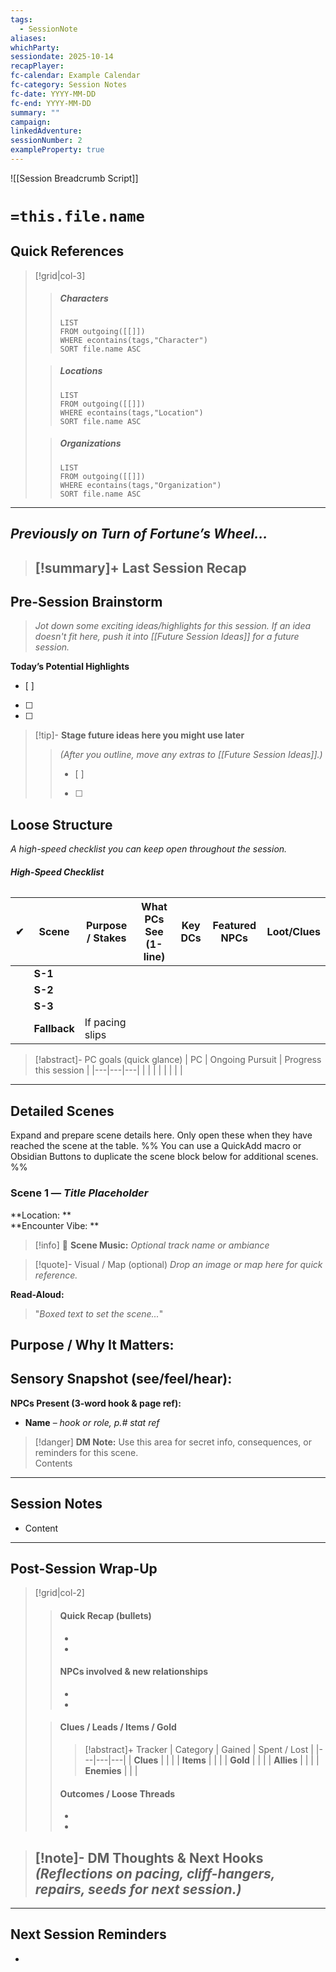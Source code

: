 ```yaml
---
tags:
  - SessionNote
aliases:
whichParty:
sessiondate: 2025-10-14
recapPlayer:
fc-calendar: Example Calendar
fc-category: Session Notes
fc-date: YYYY-MM-DD
fc-end: YYYY-MM-DD
summary: ""
campaign:
linkedAdventure:
sessionNumber: 2
exampleProperty: true
---
```

![[Session Breadcrumb Script]]
# `=this.file.name`

## Quick References
> [!grid|col-3]
>> ##### Characters
>> ```dataview
>> LIST
>> FROM outgoing([[]])
>> WHERE econtains(tags,"Character")
>> SORT file.name ASC
>> ```
>
>
>> ##### Locations
>> ```dataview
>> LIST
>> FROM outgoing([[]])
>> WHERE econtains(tags,"Location")
>> SORT file.name ASC
>> ```
>
>
>> ##### Organizations
>> ```dataview
>> LIST
>> FROM outgoing([[]])
>> WHERE econtains(tags,"Organization")
>> SORT file.name ASC
>> ```

---

## *Previously on Turn of Fortune’s Wheel…*
> [!summary]+ **Last Session Recap**
> - 
## Pre-Session Brainstorm
> *Jot down some exciting ideas/highlights for this session. If an idea doesn't fit here, push it into [[Future Session Ideas]] for a future session.* 

**Today’s Potential Highlights**
- [ ] 
- [ ] 
- [ ] 

> [!tip]- **Stage future ideas here you might use later**  
> > *(After you outline, move any extras to [[Future Session Ideas]].)*
>> - [ ] 
>> - [ ] 
## Loose Structure 
*A high-speed checklist you can keep open throughout the session.*  
###### **High-Speed Checklist**

| ✔   | **Scene**    | **Purpose / Stakes** | **What PCs See (1-line)** | **Key DCs** | **Featured NPCs** | **Loot/Clues** |
| --- | ------------ | -------------------- | ------------------------- | ----------- | ----------------- | -------------- |
|     | **S-1**      |                      |                           |             |                   |                |
|     | **S-2**      |                      |                           |             |                   |                |
|     | **S-3**      |                      |                           |             |                   |                |
|     | **Fallback** | If pacing slips      |                           |             |                   |                |


> [!abstract]- PC goals (quick glance)
> | PC | Ongoing Pursuit | Progress this session |
> |---|---|---|
> |  |  |  |
> |  |  |  |

---

## Detailed Scenes
Expand and prepare scene details here. Only open these when they have reached the scene at the table.
%% You can use a QuickAdd macro or Obsidian Buttons to duplicate the scene block below for additional scenes. %%


### Scene 1 — *Title Placeholder*
**Location: **  
**Encounter Vibe: **  
> [!info] 🎵 **Scene Music:** *Optional track name or ambiance*  
> 

> [!quote]- Visual / Map (optional)
> *Drop an image or map here for quick reference.*  
> <!-- ![[your-image-or-map.png]] -->

**Read-Aloud:**  
> "*Boxed text to set the scene...*"
 
 **Purpose / Why It Matters:**
 - 

**Sensory Snapshot (see/feel/hear):**  
- 

**NPCs Present (3-word hook & page ref):**  
- **Name** – *hook or role, p.# stat ref*  


> [!danger] **DM Note:** Use this area for secret info, consequences, or reminders for this scene.  
> Contents
---

## Session Notes
- Content

---

## Post-Session Wrap-Up
> [!grid|col-2]
>> #### Quick Recap (bullets)
>> - 
>> - 
>>
>> #### NPCs involved & new relationships
>> - 
>> - 
>
>> #### Clues / Leads / Items / Gold
>> > [!abstract]+ Tracker
>> > | Category | Gained | Spent / Lost |
>> > |---|---|---|
>> > | **Clues** |  |  |
>> > | **Items** |  |  |
>> > | **Gold**  |  |  |
>> > | **Allies**  |  |  |
>> > | **Enemies**  |  |  |
>>
>> #### Outcomes / Loose Threads
>> - 
>> - 


> [!note]- DM Thoughts & Next Hooks
> *(Reflections on pacing, cliff-hangers, repairs, seeds for next session.)*
> - 


---

## Next Session Reminders
- 
